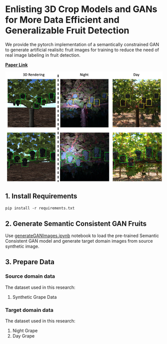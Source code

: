 # Enlisting 3D Crop Models and GANs for More Data Efficient and Generalizable Fruit Detection

We provide the pytorch implementation of a semantically constrained GAN to generate artificial realisitc fruit images for training to reduce the need of real image labeling in fruit detection.

**[Paper Link](https://openaccess.thecvf.com/content/ICCV2021W/CVPPA/papers/Fei_Enlisting_3D_Crop_Models_and_GANs_for_More_Data_Efficient_ICCVW_2021_paper.pdf)**

<img src='imgs/fig-image-transfer-demo.png'>

## **1. Install Requirements**  
```
pip install -r requirements.txt
```
## **2. Generate Semantic Consistent GAN Fruits**
Use [generateGANImages.ipynb](notebook/generateGANImages.ipynb) notebook to load the pre-trained Semantic Consistent GAN model and generate target domain images from source synthetic image.

## **3. Prepare Data**

### Source domain data  
The dataset used in this research:
1. Synthetic Grape Data

### Target domain data
The dataset used in this research:
1. Night Grape
2. Day Grape









